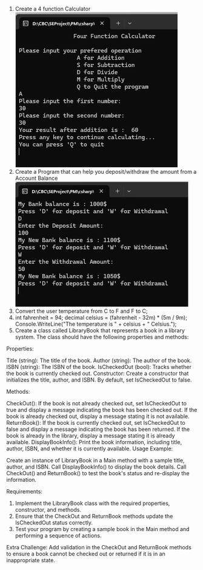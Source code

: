 1. Create a 4 function Calculator ![link](/Assets/Four-Function-Calculator.png)
2. Create a Program that can help you deposit/withdraw the amount from a Account Balance ![link](/Assets/Bank-Acount-Deposit-Withdrawal.png)
3. Convert the user temperature from C to F and F to C;
4. int fahrenheit = 94;
decimal celsius = (fahrenheit - 32m) * (5m / 9m);
Console.WriteLine("The temperature is " + celsius + " Celsius.");
5. Create a class called LibraryBook that represents a book in a library system. The class should have the following properties and methods:

Properties:

Title (string): The title of the book.
Author (string): The author of the book.
ISBN (string): The ISBN of the book.
IsCheckedOut (bool): Tracks whether the book is currently checked out.
Constructor: Create a constructor that initializes the title, author, and ISBN. By default, set IsCheckedOut to false.

Methods:

CheckOut(): If the book is not already checked out, set IsCheckedOut to true and display a message indicating the book has been checked out. If the book is already checked out, display a message stating it is not available.
ReturnBook(): If the book is currently checked out, set IsCheckedOut to false and display a message indicating the book has been returned. If the book is already in the library, display a message stating it is already available.
DisplayBookInfo(): Print the book information, including title, author, ISBN, and whether it is currently available.
Usage Example:

Create an instance of LibraryBook in a Main method with a sample title, author, and ISBN.
Call DisplayBookInfo() to display the book details.
Call CheckOut() and ReturnBook() to test the book's status and re-display the information.

Requirements:
1. Implement the LibraryBook class with the required properties, constructor, and methods.
2. Ensure that the CheckOut and ReturnBook methods update the IsCheckedOut status correctly.
3. Test your program by creating a sample book in the Main method and performing a sequence of actions.

Extra Challenge: Add validation in the CheckOut and ReturnBook methods to ensure a book cannot be checked out or returned if it is in an inappropriate state.


